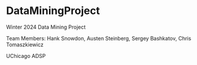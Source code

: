 # DataMiningProject
Winter 2024 Data Mining Project

Team Members: Hank Snowdon, Austen Steinberg, Sergey Bashkatov, Chris Tomaszkiewicz

UChicago ADSP
